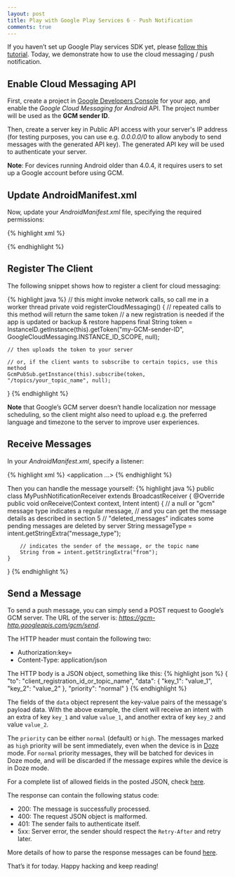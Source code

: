 ```yaml
---
layout: post
title: Play with Google Play Services 6 - Push Notification
comments: true
---
```


If you haven’t set up Google Play services SDK yet, please [follow this tutorial](/2014/02/google-play-services-set-up/). Today, we demonstrate how to use the cloud messaging / push notification.

## Enable Cloud Messaging API

First, create a project in [Google Developers Console](https://console.developers.google.com/project/) for your app, and enable the *Google Cloud Messaging for Android* API. The project number will be used as the **GCM sender ID**.

Then, create a server key in Public API access with your server's IP address (for testing purposes, you can use e.g. *0.0.0.0/0* to allow anybody to send messages with the generated API key). The generated API key will be used to authenticate your server.

**Note**: For devices running Android older than 4.0.4, it requires users to set up a Google account before using GCM.

## Update AndroidManifest.xml

Now, update your *AndroidManifest.xml* file, specifying the required permissions:

{% highlight xml %}
<uses-permission android:name="com.google.android.c2dm.permission.RECEIVE"/>
 
<permission
    android:name="com.example.app.permission.C2D_MESSAGE"
    android:protectionLevel="signature" />
<uses-permission android:name="com.example.app.permission.C2D_MESSAGE" />
{% endhighlight %}

## Register The Client

The following snippet shows how to register a client for cloud messaging:

{% highlight java %}
// this might invoke network calls, so call me in a worker thread
private void registerCloudMessaging() {
    // repeated calls to this method will return the same token
    // a new registration is needed if the app is updated or backup & restore happens
    final String token = InstanceID.getInstance(this).getToken("my-GCM-sender-ID",
        GoogleCloudMessaging.INSTANCE_ID_SCOPE, null);
 
    // then uploads the token to your server
 
    // or, if the client wants to subscribe to certain topics, use this method
    GcmPubSub.getInstance(this).subscribe(token, "/topics/your_topic_name", null);
}
{% endhighlight %}

**Note** that Google’s GCM server doesn’t handle localization nor message scheduling, so the client might also need to upload e.g. the preferred language and timezone to the server to improve user experiences.

## Receive Messages

In your *AndroidManifest.xml*, specify a listener:

{% highlight xml %}
<application ...>
    <receiver
        android:name=".MyPushNotificationReceiver"
        android:permission="com.google.android.c2dm.permission.SEND" >
        <intent-filter>
            <action android:name="com.google.android.c2dm.intent.RECEIVE" />
            <category android:name="com.example.app" />
        </intent-filter>
    </receiver>
</application>
{% endhighlight %}

Then you can handle the message yourself:
{% highlight java %}
public class MyPushNotificationReceiver extends BroadcastReceiver {
    @Override
    public void onReceive(Context context, Intent intent) {
        // a null or "gcm" message type indicates a regular message,
        // and you can get the message details as described in section 5
        // "deleted_messages" indicates some pending messages are deleted by server
        String messageType = intent.getStringExtra("message_type");
 
        // indicates the sender of the message, or the topic name
        String from = intent.getStringExtra("from");
    }
}
{% endhighlight %}

## Send a Message

To send a push message, you can simply send a POST request to Google’s GCM server. The URL of the server is: *https://gcm-http.googleapis.com/gcm/send*.

The HTTP header must contain the following two:

* Authorization:key=<your-api-key>
* Content-Type: application/json

The HTTP body is a JSON object, something like this:
{% highlight json %}
{
  "to": "client_registration_id_or_topic_name",
  "data": {
    "key_1": "value_1",
    "key_2": "value_2"
  },
  "priority": "normal"
}
{% endhighlight %}

The fields of the `data` object represent the key-value pairs of the message's payload data. With the above example, the client will receive an intent with an extra of key `key_1` and value `value_1`, and another extra of key `key_2` and value `value_2`.

The `priority` can be either `normal` (default) or `high`. The messages marked as `high` priority will be sent immediately, even when the device is in [Doze](https://developer.android.com/training/monitoring-device-state/doze-standby.html) mode. For `normal` priority messages, they will be batched for devices in Doze mode, and will be discarded if the message expires while the device is in Doze mode.

For a complete list of allowed fields in the posted JSON, check [here](https://developers.google.com/cloud-messaging/http-server-ref).

The response can contain the following status code:

* 200: The message is successfully processed.
* 400: The request JSON object is malformed.
* 401: The sender fails to authenticate itself.
* 5xx: Server error, the sender should respect the `Retry-After` and retry later.

More details of how to parse the response messages can be found [here](https://developers.google.com/cloud-messaging/http-server-ref#interpret-downstream).

That’s it for today. Happy hacking and keep reading!
